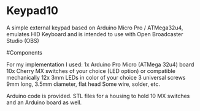 # Keypad10
A simple external keypad based on Arduino Micro Pro / ATMega32u4, emulates HID Keyboard and is intended to use with Open Broadcaster Studio (OBS)

#Components

For my implementation I used:
1x Arduino Pro Micro (ATMega 32u4) board
10x Cherry MX switches of your choice (LED option) or compatible mechanically
12x 3mm LEDs in color of your choice
3 universal screws 9mm long, 3.5mm diameter, flat head
Some wire, solder, etc.

Arduino code is provided.
STL files for a housing to hold 10 MX switches and an Arduino board as well.
